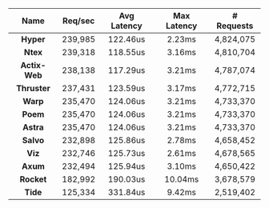 |   **Name**   |   Req/sec   | Avg Latency | Max Latency |  # Requests |
|:------------:|:-----------:|:-----------:|:-----------:|:-----------:|
|**Hyper**|239,985|122.46us|2.23ms|4,824,075|
|**Ntex**|239,318|118.55us|3.16ms|4,810,704|
|**Actix-Web**|238,138|117.29us|3.21ms|4,787,074|
|**Thruster**|237,431|123.59us|3.17ms|4,772,715|
|**Warp**|235,470|124.06us|3.21ms|4,733,370|
|**Poem**|235,470|124.06us|3.21ms|4,733,370|
|**Astra**|235,470|124.06us|3.21ms|4,733,370|
|**Salvo**|232,898|125.86us|2.78ms|4,658,452|
|**Viz**|232,746|125.73us|2.61ms|4,678,565|
|**Axum**|232,494|125.94us|3.10ms|4,650,422|
|**Rocket**|182,992|190.03us|10.04ms|3,678,579|
|**Tide**|125,334|331.84us|9.42ms|2,519,402|
